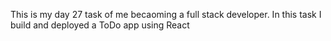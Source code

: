 This is my day 27 task of me becaoming a full stack developer. In this task I build and deployed a ToDo app using React 
